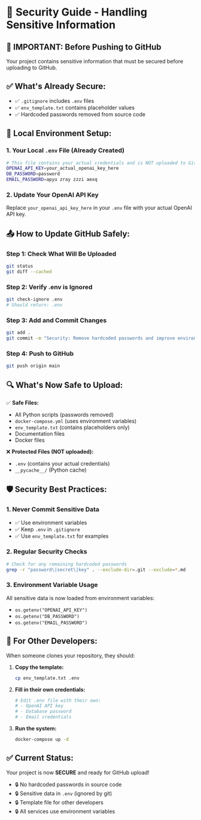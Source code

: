 # 🔐 Security Guide - Handling Sensitive Information

## 🚨 **IMPORTANT: Before Pushing to GitHub**

Your project contains sensitive information that must be secured before uploading to GitHub.

## ✅ **What's Already Secure:**

- ✅ `.gitignore` includes `.env` files
- ✅ `env_template.txt` contains placeholder values
- ✅ Hardcoded passwords removed from source code

## 🔧 **Local Environment Setup:**

### **1. Your Local `.env` File (Already Created)**
```bash
# This file contains your actual credentials and is NOT uploaded to GitHub
OPENAI_API_KEY=your_actual_openai_key_here
DB_PASSWORD=password
EMAIL_PASSWORD=apyu zray zzzi aexq
```

### **2. Update Your OpenAI API Key**
Replace `your_openai_api_key_here` in your `.env` file with your actual OpenAI API key.

## 📤 **How to Update GitHub Safely:**

### **Step 1: Check What Will Be Uploaded**
```bash
git status
git diff --cached
```

### **Step 2: Verify .env is Ignored**
```bash
git check-ignore .env
# Should return: .env
```

### **Step 3: Add and Commit Changes**
```bash
git add .
git commit -m "Security: Remove hardcoded passwords and improve environment handling"
```

### **Step 4: Push to GitHub**
```bash
git push origin main
```

## 🔍 **What's Now Safe to Upload:**

✅ **Safe Files:**
- All Python scripts (passwords removed)
- `docker-compose.yml` (uses environment variables)
- `env_template.txt` (contains placeholders only)
- Documentation files
- Docker files

❌ **Protected Files (NOT uploaded):**
- `.env` (contains your actual credentials)
- `__pycache__/` (Python cache)

## 🛡️ **Security Best Practices:**

### **1. Never Commit Sensitive Data**
- ✅ Use environment variables
- ✅ Keep `.env` in `.gitignore`
- ✅ Use `env_template.txt` for examples

### **2. Regular Security Checks**
```bash
# Check for any remaining hardcoded passwords
grep -r "password\|secret\|key" . --exclude-dir=.git --exclude=*.md
```

### **3. Environment Variable Usage**
All sensitive data is now loaded from environment variables:
- `os.getenv("OPENAI_API_KEY")`
- `os.getenv("DB_PASSWORD")`
- `os.getenv("EMAIL_PASSWORD")`

## 🚀 **For Other Developers:**

When someone clones your repository, they should:

1. **Copy the template:**
   ```bash
   cp env_template.txt .env
   ```

2. **Fill in their own credentials:**
   ```bash
   # Edit .env file with their own:
   # - OpenAI API key
   # - Database password
   # - Email credentials
   ```

3. **Run the system:**
   ```bash
   docker-compose up -d
   ```

## ✅ **Current Status:**

Your project is now **SECURE** and ready for GitHub upload! 

- 🔒 No hardcoded passwords in source code
- 🔒 Sensitive data in `.env` (ignored by git)
- 🔒 Template file for other developers
- 🔒 All services use environment variables
